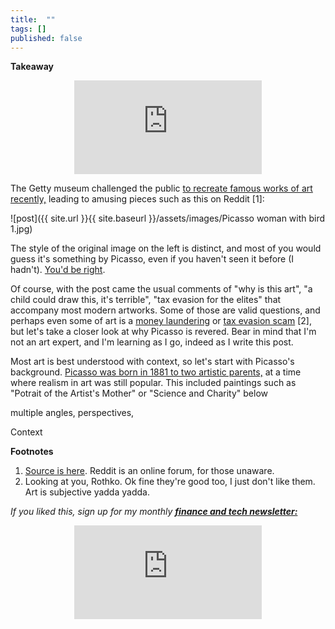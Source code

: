 ```yaml
---
title:  ""  
tags: []
published: false
---
```


<style>
      .iframe-container {
        overflow: hidden;        
        padding-top: 50%; <!-- Calculated from the aspect ration of the content (in case of 16:9 it is 9/16= 0.5625) -->
        position: relative;
      }
      .iframe-container iframe { 
         border: 0;
         height: 100%; <!-- Finally, width and height are set to 100% so the iframe takes up 100% of the containers space. -->
         left: 0;
         position: absolute;
         top: 0;
         width: 100%;
         display: block;
         margin: 0 auto; <!-- center image -->
      }
      <!-- 4x3 Aspect Ratio -->
      .iframe-container-4x3 {
        padding-top: 75%;
      }
</style> 

**Takeaway**

<div class="iframe-container-4x3">
  <p align="center"><iframe src="https://avoidboringpeople.substack.com/embed" frameborder="0" scrolling="no"> </iframe></p>
</div>

The Getty museum challenged the public [to recreate famous works of art recently,](https://blogs.getty.edu/iris/getty-artworks-recreated-with-household-items-by-creative-geniuses-the-world-over/ "Getty") leading to amusing pieces such as this on Reddit \[1\]:

![post]({{ site.url }}{{ site.baseurl }}/assets/images/Picasso woman with bird 1.jpg)

The style of the original image on the left is distinct, and most of you would guess it's something by Picasso, even if you haven't seen it before (I hadn't). [You'd be right](https://www.wikiart.org/en/pablo-picasso/woman-with-bird-1970 "Woman with bird"). 

Of course, with the post came the usual comments of "why is this art", "a child could draw this, it's terrible", "tax evasion for the elites" that accompany most modern artworks. Some of those are valid questions, and perhaps even some of art is a [money laundering](https://www.natlawreview.com/article/art-and-money-laundering "money") or [tax evasion scam](https://newrepublic.com/article/147192/modern-art-serves-rich "tax") \[2\], but let's take a closer look at why Picasso is revered. Bear in mind that I'm not an art expert, and I'm learning as I go, indeed as I write this post.

Most art is best understood with context, so let's start with Picasso's background. [Picasso was born in 1881 to two artistic parents,](https://mymodernmet.com/pablo-picasso-periods/ "Met") at a time where realism in art was still popular. This included paintings such as "Potrait of the Artist's Mother" or "Science and Charity" below  

multiple angles, perspectives, 

Context

**Footnotes**

1. [Source is here](https://www.reddit.com/r/pics/comments/fvx8ko/recreation_of_pablo_picassos_painting_a_woman/ "Reddit"). Reddit is an online forum, for those unaware.
2. Looking at you, Rothko. Ok fine they're good too, I just don't like them. Art is subjective yadda yadda. 

*If you liked this, sign up for my monthly* ***[finance and tech newsletter:](https://avoidboringpeople.substack.com/ "ABP")***

<div class="iframe-container-4x3">
  <p align="center"><iframe src="https://avoidboringpeople.substack.com/embed" frameborder="0" scrolling="no"> </iframe></p>
</div>
